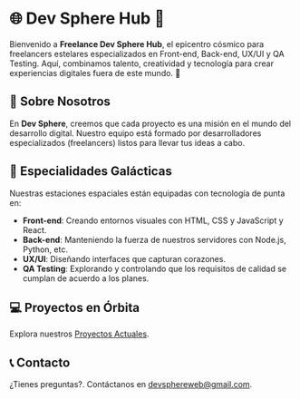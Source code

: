# 🌐 Dev Sphere Hub 🌌

Bienvenido a **Freelance Dev Sphere Hub**, el epicentro cósmico para freelancers estelares especializados en Front-end, Back-end, UX/UI y QA Testing. Aquí, combinamos talento, creatividad y tecnología para crear experiencias digitales fuera de este mundo. 🌟

## 🌠 Sobre Nosotros

En **Dev Sphere**, creemos que cada proyecto es una misión en el mundo del desarrollo digital. Nuestro equipo está formado por desarrolladores especializados (freelancers) listos para llevar tus ideas a cabo.

## 🌈 Especialidades Galácticas

Nuestras estaciones espaciales están equipadas con tecnología de punta en:

- **Front-end**: Creando entornos visuales con HTML, CSS y JavaScript y React.
- **Back-end**: Manteniendo la fuerza de nuestros servidores con Node.js, Python, etc.
- **UX/UI**: Diseñando interfaces que capturan corazones.
- **QA Testing**: Explorando y controlando que los requisitos de calidad se cumplan de acuerdo a los planes.

## 💻 Proyectos en Órbita

Explora nuestros [Proyectos Actuales](sphere-web-masters.vercel.app/).

## 📞 Contacto

¿Tienes preguntas?. Contáctanos en [devsphereweb@gmail.com](devsphereweb@gmail.com).

